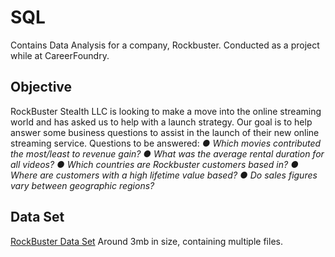 # SQL
Contains Data Analysis for a company, Rockbuster. Conducted as a project while at CareerFoundry. 
## Objective
RockBuster Stealth LLC is looking to make a move into the online streaming world and has asked us to help with a launch strategy. Our goal is to help answer some business questions to assist in the launch of their new online streaming service. 
Questions to be answered:
_● Which movies contributed the most/least to revenue gain?
● What was the average rental duration for all videos?
● Which countries are Rockbuster customers based in?
● Where are customers with a high lifetime value based?
● Do sales figures vary between geographic regions?_
## Data Set
[RockBuster Data Set](http://www.postgresqltutorial.com/wp-content/uploads/2019/05/dvdrental.zip)
Around 3mb in size, containing multiple files.
